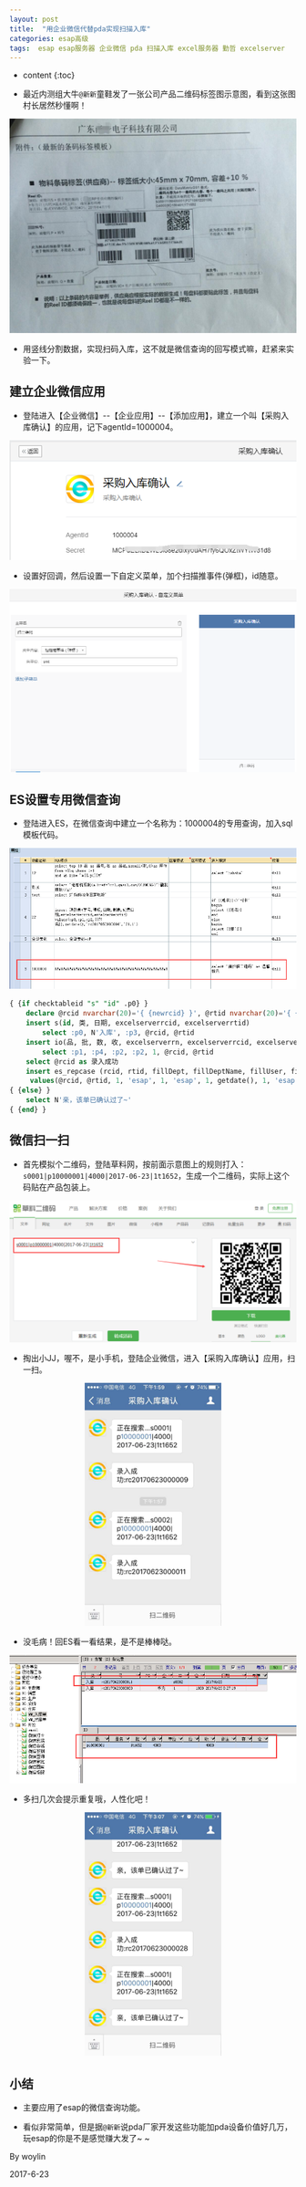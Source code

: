 ```yaml
---
layout: post
title:  "用企业微信代替pda实现扫描入库"
categories: esap高级
tags:  esap esap服务器 企业微信 pda 扫描入库 excel服务器 勤哲 excelserver
---
```


* content
{:toc}

* 最近内测组大牛`@新新`童鞋发了一张公司产品二维码标签图示意图，看到这张图村长居然秒懂啊！

![](/img/esap17-1.jpg)

* 用竖线分割数据，实现扫码入库，这不就是微信查询的回写模式嘛，赶紧来实验一下。

## 建立企业微信应用
* 登陆进入【企业微信】--【企业应用】--【添加应用】，建立一个叫【采购入库确认】的应用，记下agentId=1000004。

![](/img/esap17-2.png)

* 设置好回调，然后设置一下自定义菜单，加个扫描推事件(弹框)，id随意。

![](/img/esap17-3.png)

## ES设置专用微信查询
* 登陆进入ES，在微信查询中建立一个名称为：1000004的专用查询，加入sql模板代码。

![](/img/esap17-4.png)

```sql
{ {if checktableid "s" "id" .p0} }
	declare @rcid nvarchar(20)='{ {newrcid} }', @rtid nvarchar(20)='{ {rtid "WM_入库单"} }'
	insert s(id, 类, 日期, excelserverrcid, excelserverrtid) 
		select :p0, N'入库', :p3, @rcid, @rtid
	insert io(品, 批, 数, 收, excelserverrn, excelserverrcid, excelserverrtid)
		select :p1, :p4, :p2, :p2, 1, @rcid, @rtid
	select @rcid as 录入成功
	insert es_repcase (rcid, rtid, fillDept, fillDeptName, fillUser, fillUserName, state, fillDate, lstFiller, lstFillerName, lstFillDate) 
	 values(@rcid, @rtid, 1, 'esap', 1, 'esap', 1, getdate(), 1, 'esap', getdate())
{ {else} }
	select N'亲，该单已确认过了~'
{ {end} }
```

## 微信扫一扫
* 首先模拟个二维码，登陆草料网，按前面示意图上的规则打入：`s0001|p10000001|4000|2017-06-23|1t1652`，生成一个二维码，实际上这个码贴在产品包装上。

![](/img/esap17-5.png)

* 掏出小JJ，喔不，是小手机，登陆企业微信，进入【采购入库确认】应用，扫一扫。

<p align="center">
  <img src="/img/esap17-6.jpg" width="240">
</p>

* 没毛病！回ES看一看结果，是不是棒棒哒。

![](/img/esap17-7.png)

* 多扫几次会提示重复哦，人性化吧！

<p align="center">
  <img src="/img/esap17-8.jpg" width="240">
</p>

## 小结
* 主要应用了esap的微信查询功能。

* 看似非常简单，但是据`@新新`说pda厂家开发这些功能加pda设备价值好几万，玩esap的你是不是感觉赚大发了~ ~

By woylin 

2017-6-23

